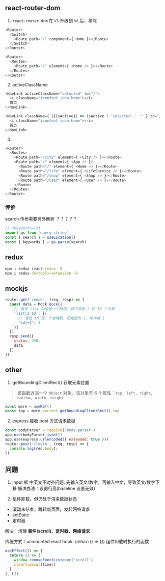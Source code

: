 ## react-router-dom
1. `react-router-dom` 在 `V5` 升级到 `V6` 后，移除 <Switch>
```js
<Router>
  <Switch>
    <Route path="/" component={ Home }></Route>
  </Switch>
</Router>
```
```js
<Router>
  <Routes>
    <Route path="/" element={ <Home /> }></Route>
  </Routes>
</Router>
```

2. activeClassName
```js
<NavLink activeClassName="selected" to="/">
  <i className="iconfont icon-home"></i>
  首页
</NavLink> 
```
```js
<NavLink className={ ({isActive}) => isActive ? 'selected' : '' } to="/">
  <i className="iconfont icon-home"></i>
  首页
</NavLink> 
```

3. 
```js
<Router>
  <Routes>
    <Route path="/city" element={ <City /> }></Route>
    <Route path="/" element={ <App /> }>
      <Route path="/" element={ <Home /> }></Route>
      <Route path="/life" element={ <LifeService /> }></Route>
      <Route path="/shop" element={ <Shop /> }></Route>
      <Route path="/user" element={ <User /> }></Route>
    </Route>
  </Routes>
</Router>
```

### 传参
search 传参需要另外解析 ？？？？？
```js
// ?keywords=123
import qs from 'query-string'
const { search } = useLocation()
const { keywords } = qs.parse(search)
```

## redux
```cmd
npm i redux react-redux -S
npm i redux-devtools-extension -D
```

## mockjs
```js
router.get('/mock', (req, resp) => {
  const data = Mock.mock({
    // 属性 list 的值是一个数组，其中含有 1 到 10 个元素
    'list|1-10': [{
      // 属性 id 是一个自增数，起始值为 1，每次增 1
      'id|+1': 1
    }]
  })
  resp.send({
    status: 200,
    data
  })
})
```

## other
1. getBoundingClientRect() 获取元素位置
> 该函数返回一个 `Object` 对象，该对象有 6 个属性：`top, left, right, bottom, width, height`
```js
const more = useRef()
const top = more.current.getBoundingClientRect().top
```

2. express 接收 post 方式请求数据
```js
const bodyParser = require('body-parser')
app.use(bodyParser.json())
app.use(express.urlencoded({ extended: true }))
router.post('/login', (req, resp) => {
  console.log(req.body);
})
```


## 问题
1. input 框 中英文不对齐问题: 先输入英文/数字，再输入中文，导致英文/数字下移
解决办法：设置行高(baseline 设置无效)

2. 组件卸载，但仍处于渲染数据状态
- 滚动未结束，跳转新页面，发起网络请求
- setState
- 定时器

解决：清理 **事件(scroll)、定时器、网络请求**

传统方式：unmounted
react hook: (return () => {}) 组件卸载时执行的函数

```js
useEffect(() => {
  return () => {
    window.removeEventListener('scroll')
    clearTimeout(timer)
  }
}, [])
```



